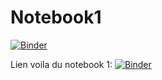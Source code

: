 # Notebook1

[![Binder](https://mybinder.org/badge_logo.svg)](https://mybinder.org/v2/gh/FUNJUL/Notebook1/HEAD)


Lien voila du notebook 1:
[![Binder](https://mybinder.org/badge_logo.svg)](https://mybinder.org/v2/gh/FUNJUL/Notebook1/HEAD?urlpath=%2Fvoila%2Frender%2Fnotebook1.ipynb)
